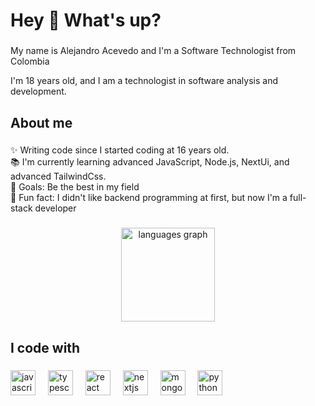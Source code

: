 <h1 align="left">Hey 👋 What's up?</h1>

###

<p align="left">My name is Alejandro Acevedo and I'm a Software Technologist from Colombia</p>
<p align="left">I'm 18 years old, and I am a technologist in software analysis and development.</p>

###

<h2 align="left">About me</h2>

###

<p align="left">✨ Writing code since I started coding at 16 years old.<br>📚 I'm currently learning advanced JavaScript, Node.js, NextUi, and advanced TailwindCss.<br>🎯 Goals: Be the best in my field<br>🎲 Fun fact: I didn't like backend programming at first, but now I'm a full-stack developer</p>

###

<div align="center">
  <img src="https://github-readme-stats.vercel.app/api/top-langs?username=Alejoacs&locale=en&hide_title=false&layout=compact&card_width=400&langs_count=10&theme=dracula&hide_border=false&cache_seconds=216000" height="150" alt="languages graph"  />
</div>

###

<h2 align="left">I code with</h2>

###

<div align="left">
  <img src="https://cdn.jsdelivr.net/gh/devicons/devicon/icons/javascript/javascript-original.svg" height="40" alt="javascript logo"  />
  <img width="12" />
  <img src="https://cdn.jsdelivr.net/gh/devicons/devicon/icons/typescript/typescript-original.svg" height="40" alt="typescript logo"  />
  <img width="12" />
  <img src="https://cdn.jsdelivr.net/gh/devicons/devicon/icons/react/react-original.svg" height="40" alt="react logo"  />
  <img width="12" />
  <img src="https://cdn.jsdelivr.net/gh/devicons/devicon/icons/nextjs/nextjs-original.svg" height="40" alt="nextjs logo"  />
  <img width="12" />
  <img src="https://cdn.jsdelivr.net/gh/devicons/devicon/icons/mongodb/mongodb-original.svg" height="40" alt="mongodb logo"  />
  <img width="12" />
  <img src="https://cdn.jsdelivr.net/gh/devicons/devicon/icons/python/python-original.svg" height="40" alt="python logo"  />
</div>

###

